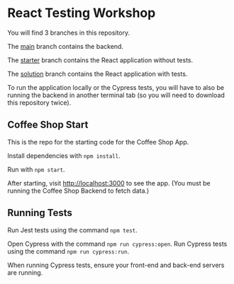 # React Testing Workshop

You will find 3 branches in this repository.

The [main](https://github.com/bignerdranch/react-testing-workshop) branch contains the backend.

The [starter](https://github.com/bignerdranch/react-testing-workshop/tree/starter) branch contains the React application without tests.

The [solution](https://github.com/bignerdranch/react-testing-workshop/tree/solution) branch contains the React application with tests.

To run the application locally or the Cypress tests, you will have to also be running the backend in another terminal tab (so you will need to download this repository twice).

## Coffee Shop Start

This is the repo for the starting code for the Coffee Shop App.

Install dependencies with `npm install`.

Run with `npm start`.

After starting, visit [http://localhost:3000](http://localhost:3000) to see the app.
(You must be running the Coffee Shop Backend to fetch data.)

## Running Tests

Run Jest tests using the command `npm test`.

Open Cypress with the command `npm run cypress:open`.
Run Cypress tests using the command `npm run cypress:run`.

When running Cypress tests, ensure your front-end and back-end servers are running.
